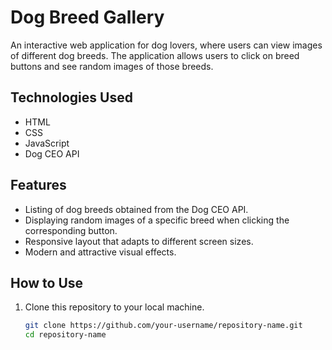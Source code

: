 # Dog Breed Gallery

An interactive web application for dog lovers, where users can view images of different dog breeds. The application allows users to click on breed buttons and see random images of those breeds.

## Technologies Used

- HTML
- CSS
- JavaScript
- Dog CEO API

## Features

- Listing of dog breeds obtained from the Dog CEO API.
- Displaying random images of a specific breed when clicking the corresponding button.
- Responsive layout that adapts to different screen sizes.
- Modern and attractive visual effects.

## How to Use

1. Clone this repository to your local machine.
   ```bash
   git clone https://github.com/your-username/repository-name.git
   cd repository-name
